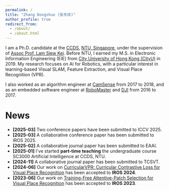 ```yaml
---
permalink: /
title: "Zhang Dongshuo (张东烁)"
author_profile: true
redirect_from: 
  - /about/
  - /about.html
---
```


I am a Ph.D. candidate at the [CCDS](https://www.ntu.edu.sg/computing), [NTU, Singapore](https://www.ntu.edu.sg/), under the supervision of [Assoc Prof. Lam Siew Kei](https://siewkeilam.github.io/ei-research-group/index.html). Before NTU, I earned my M.S. in Electronic Information Engineering (EIE) from [City University of Hong Kong (CityU)](https://www.cityu.edu.hk/) in 2019. My research focuses on AI for Robotics, with a particular interest in learning-based Visual SLAM, Feature Extraction, and Visual Place Recognition (VPR).

I also worked as an algorithm engineer at [CamSense](https://www.camsense.cn/en/) from 2017 to 2018, and as an embedded software engineer at [RoboMaster](https://www.robomaster.com/en-US) and [DJI](https://www.dji.com/) from 2016 to 2017.

News
======
- **[2025-03]** Two conference papers have been submitted to ICCV 2025. <br />
- **[2025-03]** A collaborative conference paper has been submitted to IROS 2025. <br />
- **[2025-02]** A collaborative journal paper has been submitted to EAAI. <br />
- **[2025-01]** I've started **part-time teaching** the undergraduate course SC3000 Artificial Intelligence at CCDS, NTU. <br />
- **[2024-11]** A collaborative journal paper has been submitted to TCSVT. <br />
- **[2024-06]** Our work on [CurricularVPR: Curricular Contrastive Loss for Visual Place Recognition](https://alandszhang.github.io/publication/iros24_curricularvpr) has been accepted to **IROS 2024**. <br />
- **[2023-06]** Our work on [Training-Free Attentive-Patch Selection for Visual Place Recognition](https://alandszhang.github.io/publication/iros23_atten)
 has been accepted to **IROS 2023**.
